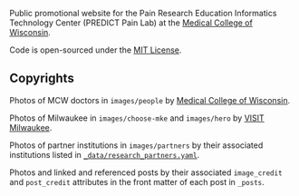 Public promotional website for the Pain Research Education Informatics Technology Center (PREDICT Pain Lab) at the [Medical College of Wisconsin][mcw].

Code is open-sourced under the [MIT License][license].

## Copyrights

Photos of MCW doctors in `images/people` by [Medical College of Wisconsin][mcw].

Photos of Milwaukee in `images/choose-mke` and `images/hero` by [VISIT Milwaukee][visit-milwaukee].

Photos of partner institutions in `images/partners` by their associated institutions listed in [`_data/research_partners.yaml`][research-partners].

Photos and linked and referenced posts by their associated `image_credit` and `post_credit` attributes in the front matter of each post in `_posts`.

[license]: LICENSE.txt
[mcw]: http://www.mcw.edu
[visit-milwaukee]: http://www.visitmilwaukee.org/
[research-partners]: _data/research_partners.yaml
